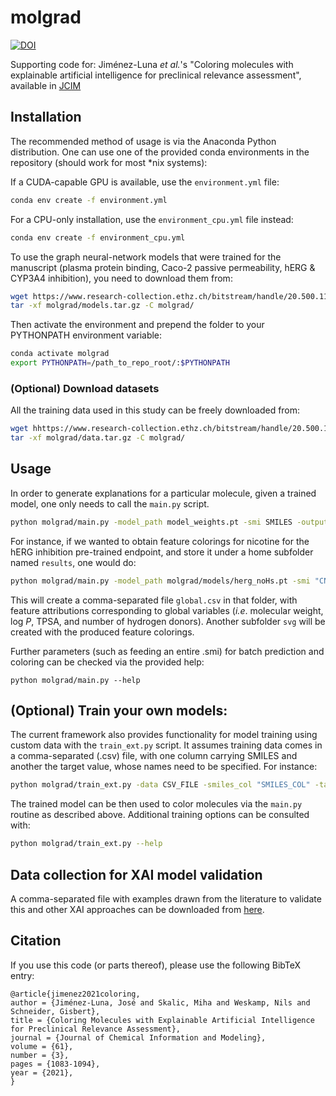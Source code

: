# molgrad

[![DOI](https://zenodo.org/badge/244630479.svg)](https://zenodo.org/badge/latestdoi/244630479)


Supporting code for: Jiménez-Luna _et al._'s "Coloring molecules with explainable artificial intelligence for preclinical relevance assessment", available in [JCIM](https://pubs.acs.org/doi/10.1021/acs.jcim.0c01344)



## Installation

The recommended method of usage is via the Anaconda Python distribution. One can use one of the provided conda environments in the repository (should work for most *nix systems):

If a CUDA-capable GPU is available, use the `environment.yml` file:

```bash
conda env create -f environment.yml
```

For a CPU-only installation, use the `environment_cpu.yml` file instead:

```bash
conda env create -f environment_cpu.yml
```

To use the graph neural-network models that were trained for the manuscript (plasma protein binding, Caco-2 passive permeability, hERG & CYP3A4 inhibition), you need to download them from:

``` bash
wget https://www.research-collection.ethz.ch/bitstream/handle/20.500.11850/501185/models.tar.gz -O molgrad/models.tar.gz
tar -xf molgrad/models.tar.gz -C molgrad/
```

Then activate the environment and prepend the folder to your PYTHONPATH environment variable:

```bash
conda activate molgrad
export PYTHONPATH=/path_to_repo_root/:$PYTHONPATH
```

### (Optional) Download datasets

All the training data used in this study can be freely downloaded from:

```bash
wget hhttps://www.research-collection.ethz.ch/bitstream/handle/20.500.11850/501185/data.tar.gz -O molgrad/data.tar.gz
tar -xf molgrad/data.tar.gz -C molgrad/
```


## Usage

In order to generate explanations for a particular molecule, given a trained model, one only needs to call the `main.py` script. 

```bash
python molgrad/main.py -model_path model_weights.pt -smi SMILES -output_f RESULT_DIR
```


For instance, if we wanted to obtain feature colorings for nicotine for the hERG inhibition pre-trained endpoint, and store it under a home subfolder named `results`, one would do:

```bash
python molgrad/main.py -model_path molgrad/models/herg_noHs.pt -smi "CN1CCCC1C2=CN=CC=C2" -output_f $HOME/results/
```

This will create a comma-separated file `global.csv` in that folder, with feature attributions corresponding to global variables (_i.e_. molecular weight, log _P_, TPSA, and number of hydrogen donors). Another subfolder `svg` will be created with the produced feature colorings.

Further parameters (such as feeding an entire .smi) for batch prediction and coloring can be checked via the provided help:

```
python molgrad/main.py --help
```

## (Optional) Train your own models:

The current framework also provides functionality for model training using custom data with the `train_ext.py` script. It assumes training data comes in a comma-separated (.csv) file, with one column carrying SMILES and another the target value, whose names need to be specified. For instance:


```bash
python molgrad/train_ext.py -data CSV_FILE -smiles_col "SMILES_COL" -target_col "TARGET_COL" -output path_to_weights.pt
```

The trained model can be then used to color molecules via the `main.py` routine as described above. Additional training options can be consulted with:

```bash
python molgrad/train_ext.py --help
```


## Data collection for XAI model validation

A comma-separated file with examples drawn from the literature to validate this and other XAI approaches can be downloaded from [here](https://polybox.ethz.ch/index.php/s/olEIsl2fPngzFYS).



## Citation

If you use this code (or parts thereof), please use the following BibTeX entry:

```
@article{jimenez2021coloring,
author = {Jiménez-Luna, José and Skalic, Miha and Weskamp, Nils and Schneider, Gisbert},
title = {Coloring Molecules with Explainable Artificial Intelligence for Preclinical Relevance Assessment},
journal = {Journal of Chemical Information and Modeling},
volume = {61},
number = {3},
pages = {1083-1094},
year = {2021},
}
```
